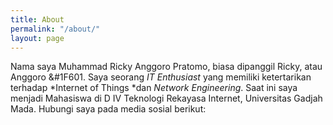 ```yaml
---
title: About
permalink: "/about/"
layout: page
---
```


Nama saya Muhammad Ricky Anggoro Pratomo, biasa dipanggil Ricky, atau Anggoro &#1F601.  Saya seorang *IT Enthusiast* yang memiliki ketertarikan terhadap *Internet of Things *dan *Network Engineering*. Saat ini saya menjadi Mahasiswa di D IV Teknologi Rekayasa Internet, Universitas Gadjah Mada. Hubungi saya pada media sosial berikut: